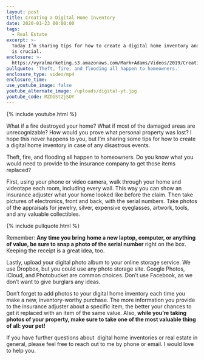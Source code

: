 ```yaml
---
layout: post
title: Creating a Digital Home Inventory
date: 2020-01-23 00:00:00
tags:
  - Real Estate
excerpt: >-
  Today I’m sharing tips for how to create a digital home inventory and why this
  is crucial.
enclosure: >-
  https://vyralmarketing.s3.amazonaws.com/Mark+Adams/Videos/2019/Creating+a+Digital+Home+Inventory.mp4
pullquote: 'Theft, fire, and flooding all happen to homeowners.'
enclosure_type: video/mp4
enclosure_time:
use_youtube_image: false
youtube_alternate_image: /uploads/digital-yt.jpg
youtube_code: MZOGStZjSOY
---
```


{% include youtube.html %}

What if a fire destroyed your home? What if most of the damaged areas are unrecognizable? How would you prove what personal property was lost? I hope this never happens to you, but I’m sharing some tips for how to create a digital home inventory in case of any disastrous events.&nbsp;

Theft, fire, and flooding all happen to homeowners. Do you know what you would need to provide to the insurance company to get those items replaced?&nbsp;

First, using your phone or video camera, walk through your home and videotape each room, including every wall. This way you can show an insurance adjuster what your home looked like before the claim. Then take pictures of electronics, front and back, with the serial numbers. Take photos of the appraisals for jewelry, silver, expensive eyeglasses, artwork, tools, and any valuable collectibles.

{% include pullquote.html %}

Remember: **Any time you bring home a new laptop, computer, or anything of value, be sure to snap a photo of the serial number** right on the box. Keeping the receipt is a great idea, too.&nbsp;

Lastly, upload your digital photo album to your online storage service. We use Dropbox, but you could use any photo storage site. Google Photos, iCloud, and Photobucket are common choices. Don’t use Facebook, as we don’t want to give burglars any ideas.&nbsp;

Don’t forget to add photos to your digital home inventory each time you make a new, inventory-worthy purchase. The more information you provide to the insurance adjuster about a specific item, the better your chances to get it replaced with an item of the same value. Also, **while you’re taking photos of your property, make sure to take one of the most valuable thing of all: your pet\!**&nbsp;

If you have further questions about &nbsp;digital home inventories or real estate in general, please feel free to reach out to me by phone or email. I would love to help you.